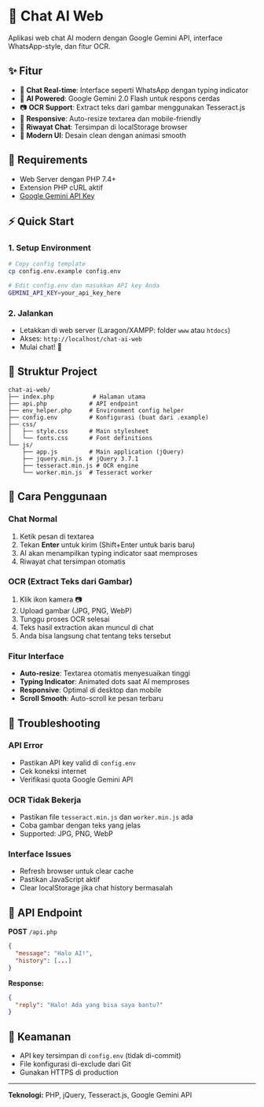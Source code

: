 # 🤖 Chat AI Web

Aplikasi web chat AI modern dengan Google Gemini API, interface WhatsApp-style, dan fitur OCR.

## ✨ Fitur

- 💬 **Chat Real-time**: Interface seperti WhatsApp dengan typing indicator
- 🧠 **AI Powered**: Google Gemini 2.0 Flash untuk respons cerdas
- 📷 **OCR Support**: Extract teks dari gambar menggunakan Tesseract.js
- 📱 **Responsive**: Auto-resize textarea dan mobile-friendly
- 💾 **Riwayat Chat**: Tersimpan di localStorage browser
- 🎨 **Modern UI**: Desain clean dengan animasi smooth

## 🔧 Requirements

- Web Server dengan PHP 7.4+
- Extension PHP cURL aktif
- [Google Gemini API Key](https://makersuite.google.com/app/apikey)

## ⚡ Quick Start

### 1. Setup Environment

```bash
# Copy config template
cp config.env.example config.env

# Edit config.env dan masukkan API key Anda
GEMINI_API_KEY=your_api_key_here
```

### 2. Jalankan

- Letakkan di web server (Laragon/XAMPP: folder `www` atau `htdocs`)
- Akses: `http://localhost/chat-ai-web`
- Mulai chat! 🚀

## 📁 Struktur Project

```
chat-ai-web/
├── index.php           # Halaman utama
├── api.php            # API endpoint
├── env_helper.php     # Environment config helper
├── config.env         # Konfigurasi (buat dari .example)
├── css/
│   ├── style.css      # Main stylesheet
│   └── fonts.css      # Font definitions
└── js/
    ├── app.js         # Main application (jQuery)
    ├── jquery.min.js  # jQuery 3.7.1
    ├── tesseract.min.js # OCR engine
    └── worker.min.js  # Tesseract worker
```

## 🎯 Cara Penggunaan

### Chat Normal
1. Ketik pesan di textarea
2. Tekan **Enter** untuk kirim (Shift+Enter untuk baris baru)
3. AI akan menampilkan typing indicator saat memproses
4. Riwayat chat tersimpan otomatis

### OCR (Extract Teks dari Gambar)
1. Klik ikon kamera 📷
2. Upload gambar (JPG, PNG, WebP)
3. Tunggu proses OCR selesai
4. Teks hasil extraction akan muncul di chat
5. Anda bisa langsung chat tentang teks tersebut

### Fitur Interface
- **Auto-resize**: Textarea otomatis menyesuaikan tinggi
- **Typing Indicator**: Animated dots saat AI memproses
- **Responsive**: Optimal di desktop dan mobile
- **Scroll Smooth**: Auto-scroll ke pesan terbaru

## 🔧 Troubleshooting

### API Error
- Pastikan API key valid di `config.env`
- Cek koneksi internet
- Verifikasi quota Google Gemini API

### OCR Tidak Bekerja
- Pastikan file `tesseract.min.js` dan `worker.min.js` ada
- Coba gambar dengan teks yang jelas
- Supported: JPG, PNG, WebP

### Interface Issues
- Refresh browser untuk clear cache
- Pastikan JavaScript aktif
- Clear localStorage jika chat history bermasalah

## 📝 API Endpoint

**POST** `/api.php`
```json
{
  "message": "Halo AI!",
  "history": [...]
}
```

**Response:**
```json
{
  "reply": "Halo! Ada yang bisa saya bantu?"
}
```

## 🔐 Keamanan

- API key tersimpan di `config.env` (tidak di-commit)
- File konfigurasi di-exclude dari Git
- Gunakan HTTPS di production

---

**Teknologi:** PHP, jQuery, Tesseract.js, Google Gemini API
